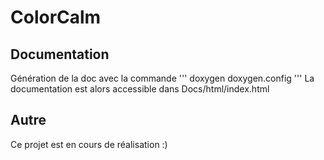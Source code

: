 # ColorCalm
## Documentation
Génération de la doc avec la commande
'''
doxygen doxygen.config
'''
La documentation est alors accessible dans Docs/html/index.html
## Autre
Ce projet est en cours de réalisation :)
